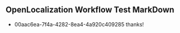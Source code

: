 ## OpenLocalization Workflow Test MarkDown
* 00aac6ea-7f4a-4282-8ea4-4a920c409285 
thanks!<!--HONumber=Feb16_HO4-->
